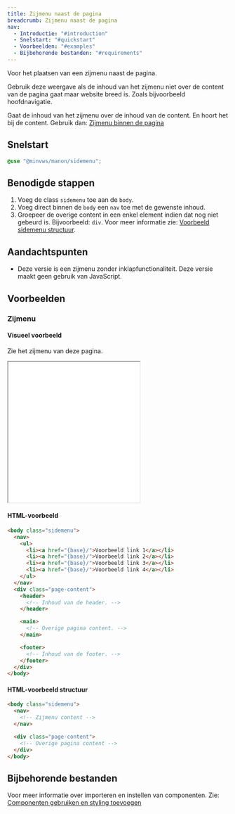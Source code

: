 ```yaml
---
title: Zijmenu naast de pagina
breadcrumb: Zijmenu naast de pagina
nav:
  - Introductie: "#introduction"
  - Snelstart: "#quickstart"
  - Voorbeelden: "#examples"
  - Bijbehorende bestanden: "#requirements"
---
```


<p id="introduction">Voor het plaatsen van een zijmenu naast de pagina.</p>

Gebruik deze weergave als de inhoud van het zijmenu niet over de content van de
pagina gaat maar website breed is. Zoals bijvoorbeeld hoofdnavigatie.

Gaat de inhoud van het zijmenu over de inhoud van de content. En hoort het bij
de content. Gebruik dan:
[Zijmenu binnen de pagina]({base}/components/components/sidemenu/in-page)

<h2 id="quickstart">Snelstart</h2>

```scss
@use "@minvws/manon/sidemenu";
```

## Benodigde stappen

1.  Voeg de class `sidemenu` toe aan de `body`.
2.  Voeg direct binnen de `body` een `nav` toe met de gewenste inhoud.
3.  Groepeer de overige content in een enkel element indien dat nog niet gebeurd
    is. Bijvoorbeeld: `div`. Voor meer informatie zie:
    [Voorbeeld sidemenu structuur](#sidemenu-structure).

## Aandachtspunten

- Deze versie is een zijmenu zonder inklapfunctionaliteit. Deze versie maakt
  geen gebruik van JavaScript.

<h2 id="examples">Voorbeelden</h2>

### Zijmenu

#### Visueel voorbeeld

Zie het zijmenu van deze pagina.

<div class="resize">
  <iframe src="{base}/snippets/sidemenu-next-to-page" title="Voorbeeld" height="320px"
  ></iframe>
</div>

#### HTML-voorbeeld

```html
<body class="sidemenu">
  <nav>
    <ul>
      <li><a href="{base}/">Voorbeeld link 1</a></li>
      <li><a href="{base}/">Voorbeeld link 2</a></li>
      <li><a href="{base}/">Voorbeeld link 3</a></li>
      <li><a href="{base}/">Voorbeeld link 4</a></li>
    </ul>
  </nav>
  <div class="page-content">
    <header>
      <!-- Inhoud van de header. -->
    </header>

    <main>
      <!-- Overige pagina content. -->
    </main>

    <footer>
      <!-- Inhoud van de footer. -->
    </footer>
  </div>
</body>
```

<h4 id="sidemenu-structure">HTML-voorbeeld structuur</h4>

```html
<body class="sidemenu">
  <nav>
    <!-- Zijmenu content -->
  </nav>

  <div class="page-content">
    <!-- Overige pagina content -->
  </div>
</body>
```

<h2 id="requirements">Bijbehorende bestanden</h2>

Voor meer informatie over importeren en instellen van componenten. Zie:
[Componenten gebruiken en styling toevoegen]({base}/getting-started/installation)

